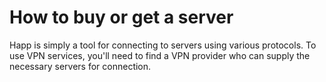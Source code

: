 # How to buy or get a server

Happ is simply a tool for connecting to servers using various protocols. To use VPN services, you'll need to find a VPN provider who can supply the necessary servers for connection.
